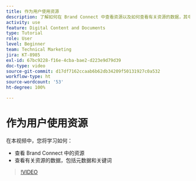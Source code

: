 ```yaml
---
title: 作为用户使用资源
description: 了解如何在 Brand Connect 中查看资源以及如何查看有关资源的数据，其中包括 [!UICONTROL Workfront DAM] 中的元数据和关键词。
activity: use
feature: Digital Content and Documents
type: Tutorial
role: User
level: Beginner
team: Technical Marketing
jira: KT-8985
exl-id: 67bc9228-f16e-4cba-bae2-d223e9d79d39
doc-type: video
source-git-commit: d17df7162ccaab6b62db34209f50131927c0a532
workflow-type: ht
source-wordcount: '53'
ht-degree: 100%

---
```


# 作为用户使用资源

在本视频中，您将学习如何：

* 查看 Brand Connect 中的资源
* 查看有关资源的数据，包括元数据和关键词

>[!VIDEO](https://video.tv.adobe.com/v/3418737/?quality=12&learn=on&enablevpops&captions=chi_hans)
